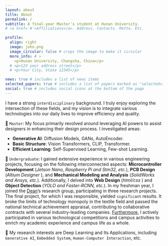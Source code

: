 ```yaml
---
layout: about
title: About
permalink: /
subtitle: A final-year Master's student at Hunan University.
# <a href='#'>Affiliations</a>. Address. Contacts. Motto. Etc.

profile:
  align: right
  image: john.png
  image_circular: false # crops the image to make it circular
  more_info: # >
    <p>Hunan University, Changsha, China</p>
  # <p>123 your address street</p>
  # <p>Your City, State 12345</p>

news: true # includes a list of news items
selected_papers: true # includes a list of papers marked as "selected={true}"
social: true # includes social icons at the bottom of the page
---
```



I have a strong `interdisciplinary` background. I truly enjoy exploring the intersection of these fields, and my vision is to integrate various technologies into our daily lives to improve efficiency and quality.

🥰 `Master`: My focus primarily revolved around leveraging AI powers to assist designers in enhancing their design process. I investigated areas:
- <b>Generative AI</b>: Diffusion Models, GANs, AutoEncoder.
- <b>Basic Structure</b>: Vision Transformers, CLIP, Transformer.
- <b>Efficient Learning</b>: Self-Supervised Learning, Few-shot Learning.

🥰 `Undergraduate`: I gained extensive experience in various engineering projects, focusing on the following interconnected aspects: <b>Microcontroller Development</b> (*Jetson Nano, Raspberry Pi and Stm32, etc.*), <b>PCB Design</b> (*Altium Designer* ), and <b>Mechanical Modeling and Analysis</b> (*SolidWorks and Ansys, etc.*). Additionally, I delved into <b>Web Design</b> (*html/css* ) and <b>Object Detection</b> (*YOLO and Faster-RCNN, etc.*).
In my freshman year, I joined the [<u>Dean</u>](https://iai.dhu.edu.cn/2021/0525/c20255a281050/page.htm)’s research group, participating in three research projects. The final project, for which I was responsible, yielded `significant` results. It broke the limits of technology monopoly in the textile field and passed the national technical achievement appraisal, contributing to collaborative contracts with several industry-leading companies. <u>Furthermore</u>, I actively participated in various technological competitions and campus activities to enrich my academic experience and campus life as a whole.

🔭 My research interests are Deep Learning and Its Applications, including `Generative AI`, `Embedded System`, `Human-Computer Interaction`, etc.
